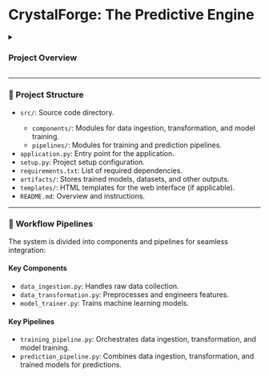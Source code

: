 # CrystalForge: The Predictive Engine

<details>
<summary><h3>Project Overview</h3></summary>
<p>CrystalForge is a modular framework designed for efficient data processing and machine learning workflows. It facilitates data ingestion, transformation, model training, and prediction, adhering to a clean and organized project structure.</p>
</details>

---

<h3>📁 Project Structure</h3>

<ul>
  <li><code>src/</code>: Source code directory.</li>
  <ul>
    <li><code>components/</code>: Modules for data ingestion, transformation, and model training.</li>
    <li><code>pipelines/</code>: Modules for training and prediction pipelines.</li>
  </ul>
  <li><code>application.py</code>: Entry point for the application.</li>
  <li><code>setup.py</code>: Project setup configuration.</li>
  <li><code>requirements.txt</code>: List of required dependencies.</li>
  <li><code>artifacts/</code>: Stores trained models, datasets, and other outputs.</li>
  <li><code>templates/</code>: HTML templates for the web interface (if applicable).</li>
  <li><code>README.md</code>: Overview and instructions.</li>
</ul>

---

<h3>🔄 Workflow Pipelines</h3>

<p>The system is divided into components and pipelines for seamless integration:</p>

<h4>Key Components</h4>
<ul>
  <li><code>data_ingestion.py</code>: Handles raw data collection.</li>
  <li><code>data_transformation.py</code>: Preprocesses and engineers features.</li>
  <li><code>model_trainer.py</code>: Trains machine learning models.</li>
</ul>

<h4>Key Pipelines</h4>
<ul>
  <li><code>training_pipeline.py</code>: Orchestrates data ingestion, transformation, and model training.</li>
  <li><code>prediction_pipeline.py</code>: Combines data ingestion, transformation, and trained models for predictions.</li>
</ul>
